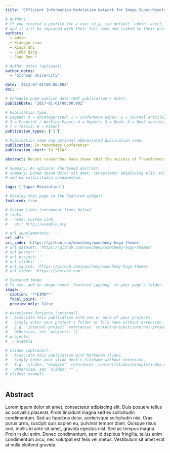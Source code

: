```yaml
---
title: 'Efficient Information Modulation Network for Image Super-Resolution'

# Authors
# If you created a profile for a user (e.g. the default `admin` user), write the username (folder name) here
# and it will be replaced with their full name and linked to their profile.
authors:
  - admin
  - Xiangyu Liao
  - Xiuya Shi
  - Linbo Qing
  - Chao Ren *

# Author notes (optional)
author_notes:
  - 'Sichuan University'

date: '2013-07-01T00:00:00Z'
doi: ''

# Schedule page publish date (NOT publication's date).
publishDate: '2017-01-01T00:00:00Z'

# Publication type.
# Legend: 0 = Uncategorized; 1 = Conference paper; 2 = Journal article;
# 3 = Preprint / Working Paper; 4 = Report; 5 = Book; 6 = Book section;
# 7 = Thesis; 8 = Patent
publication_types: ['1']

# Publication name and optional abbreviated publication name.
publication: In *Wowchemy Conference*
publication_short: In *ICW*

abstract: Recent researches have shown that the success of Transformers comes from their macro-level framework and advanced components, not just their self-attention (SA) mechanism. Comparable results can be obtained by replacing SA with spatial pooling, shifting, MLP, fourier transform and constant matrix, all of which have spatial information encoding capability like SA. In light of these findings, this work focuses on combining efficient spatial information encoding technology with superior macro architectures in Transformers. We rethink spatial convolution to achieve more efficient encoding of spatial features and dynamic modulation value representations by convolutional modulation techniques. The large-kernel convolution and Hadamard product are utilizated in the proposed Multi-orders Long-range convolutional modulation (MOLRCM) layer to imitate the implementation of SA. Moreover, MOLRCM layer also achieve long-range correlations and self-adaptation behavior, similar to SA, with linear complexity. On the other hand, we also address the sub-optimality of vanilla feed-forward networks (FFN) by introducing spatial awareness and locality, improving feature diversity, and regulating information flow between layers in the proposed Spatial Awareness Dynamic Feature Flow Modulation (SADFFM) layer. Experiment results show that our proposed efficient information modulation network (EIMN) performs better both quantitatively and qualitatively.

# Summary. An optional shortened abstract.
# summary: Lorem ipsum dolor sit amet, consectetur adipiscing elit. Duis posuere tellus ac convallis placerat. Proin tincidunt magna 
# sed ex sollicitudin condimentum.

tags: ['Super-Resolution']

# Display this page in the Featured widget?
featured: true

# Custom links (uncomment lines below)
# links:
# - name: Custom Link
#   url: http://example.org

# url_supplementary: ''
url_pdf: ''
url_code: 'https://github.com/wowchemy/wowchemy-hugo-themes'
# url_dataset: 'https://github.com/wowchemy/wowchemy-hugo-themes'
# url_poster: ''
# url_project: ''
# url_slides: ''
# url_source: 'https://github.com/wowchemy/wowchemy-hugo-themes'
# url_video: 'https://youtube.com'

# Featured image
# To use, add an image named `featured.jpg/png` to your page's folder.
image:
  caption: '**EIMN**'
  focal_point: ''
  preview_only: false

# Associated Projects (optional).
#   Associate this publication with one or more of your projects.
#   Simply enter your project's folder or file name without extension.
#   E.g. `internal-project` references `content/project/internal-project/index.md`.
#   Otherwise, set `projects: []`.
# projects:
#  - example

# Slides (optional).
#   Associate this publication with Markdown slides.
#   Simply enter your slide deck's filename without extension.
#   E.g. `slides: "example"` references `content/slides/example/index.md`.
#   Otherwise, set `slides: ""`.
# slides: example
---
```


## Abstract

Lorem ipsum dolor sit amet, consectetur adipiscing elit. Duis posuere tellus ac convallis placerat. Proin tincidunt magna sed ex sollicitudin condimentum. Sed ac faucibus dolor, scelerisque sollicitudin nisi. Cras purus urna, suscipit quis sapien eu, pulvinar tempor diam. Quisque risus orci, mollis id ante sit amet, gravida egestas nisl. Sed ac tempus magna. Proin in dui enim. Donec condimentum, sem id dapibus fringilla, tellus enim condimentum arcu, nec volutpat est felis vel metus. Vestibulum sit amet erat at nulla eleifend gravida.
